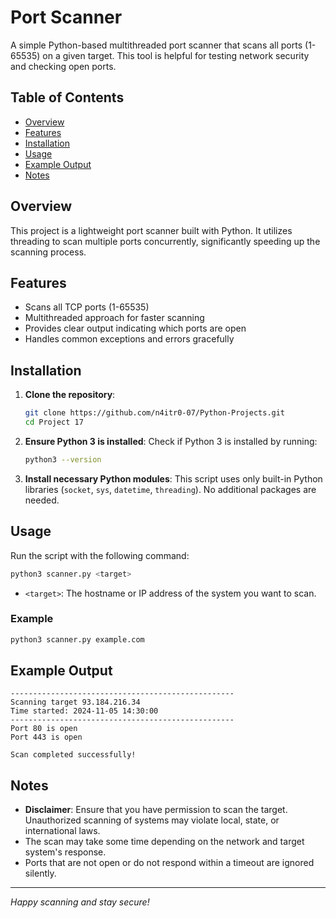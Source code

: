 # Port Scanner

A simple Python-based multithreaded port scanner that scans all ports (1-65535) on a given target. This tool is helpful for testing network security and checking open ports.

## Table of Contents
- [Overview](#overview)
- [Features](#features)
- [Installation](#installation)
- [Usage](#usage)
- [Example Output](#example-output)
- [Notes](#notes)


## Overview
This project is a lightweight port scanner built with Python. It utilizes threading to scan multiple ports concurrently, significantly speeding up the scanning process.

## Features
- Scans all TCP ports (1-65535)
- Multithreaded approach for faster scanning
- Provides clear output indicating which ports are open
- Handles common exceptions and errors gracefully

## Installation
1. **Clone the repository**:
   ```bash
   git clone https://github.com/n4itr0-07/Python-Projects.git
   cd Project 17
   ```

2. **Ensure Python 3 is installed**:
   Check if Python 3 is installed by running:
   ```bash
   python3 --version
   ```

3. **Install necessary Python modules**:
   This script uses only built-in Python libraries (`socket`, `sys`, `datetime`, `threading`). No additional packages are needed.

## Usage
Run the script with the following command:
```bash
python3 scanner.py <target>
```
- `<target>`: The hostname or IP address of the system you want to scan.

### Example
```bash
python3 scanner.py example.com
```

## Example Output
```
--------------------------------------------------
Scanning target 93.184.216.34
Time started: 2024-11-05 14:30:00
--------------------------------------------------
Port 80 is open
Port 443 is open

Scan completed successfully!
```

## Notes
- **Disclaimer**: Ensure that you have permission to scan the target. Unauthorized scanning of systems may violate local, state, or international laws.
- The scan may take some time depending on the network and target system's response.
- Ports that are not open or do not respond within a timeout are ignored silently.



---  

*Happy scanning and stay secure!*

